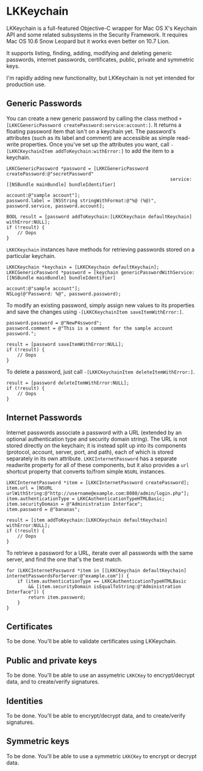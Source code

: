 # LKKeychain #

LKKeychain is a full-featured Objective-C wrapper for Mac OS X's Keychain API and some related subsystems in the Security Framework.
It requires Mac OS 10.6 Snow Leopard but it works even better on 10.7 Lion.

It supports listing, finding, adding, modifying and deleting generic passwords, internet passwords, certificates, public, private and symmetric keys.

I'm rapidly adding new functionality, but LKKeychain is not yet intended for production use.

## Generic Passwords ##

You can create a new generic password by calling the class method `+[LKKCGenericPassword createPassword:service:account:]`. 
It returns a floating password item that isn't on a keychain yet. The password's attributes (such as its label and comment)
are accessible as simple read-write properties. Once you've set up the attributes you want, call 
`-[LKKCKeychainItem addToKeychain:withError:]` to add the item to a keychain.

    LKKCGenericPassword *password = [LKKCGenericPassword createPassword:@"secretPassword" 
                                                                service:[[NSBundle mainBundle] bundleIdentifier]
                                                                account:@"sample account"];
    password.label = [NSString stringWithFormat:@"%@ (%@)", password.service, password.account];
    
    BOOL result = [password addToKeychain:[LKKCKeychain defaultKeychain] withError:NULL];
    if (!result) {
        // Oops
    }

`LKKCKeychain` instances have methods for retrieving passwords stored on a particular keychain.

    LKKCKeychain *keychain = [LKKCKeychain defaultKeychain];
    LKKCGenericPassword *password = [keychain genericPasswordWithService:[[NSBundle mainBundle] bundleIdentifier] 
                                                                 account:@"sample account"];
    NSLog(@"Password: %@", password.password);

To modify an existing password, simply assign new values to its properties and save the changes using `-[LKKCKeychainItem saveItemWithError:]`.

    password.password = @"NewP4ssword";
    password.comment = @"This is a comment for the sample account password.";
    
    result = [password saveItemWithError:NULL];
    if (!result) {
        // Oops
    }
    
To delete a password, just call `-[LKKCKeychainItem deleteItemWithError:]`.

    result = [password deleteItemWithError:NULL];
    if (!result) {
        // Oops
    }
    
## Internet Passwords ##

Internet passwords associate a password with a URL (extended by an optional authentication type and security domain string).
The URL is not stored directly on the keychain; it is instead split up into its components (protocol, account, server, port, and path),
each of which is stored separately in its own attribute. `LKKCInternetPassword` has a separate readwrite property for
all of these components, but it also provides a `url` shortcut property that converts to/from simple `NSURL` instances.

    LKKCInternetPassword *item = [LKKCInternetPassword createPassword];
    item.url = [NSURL urlWithString:@"http://username@example.com:8080/admin/login.php"];
    item.authenticationType = LKKCAuthenticationTypeHTMLBasic;
    item.securityDomain = @"Administration Interface";
    item.password = @"bananas";
    
    result = [item addToKeychain:[LKKCKeychain defaultKeychain] withError:NULL];
    if (!result) {
        // Oops
    }
    
To retrieve a password for a URL, iterate over all passwords with the same server, and find the one that's the best match.

    for (LKKCInternetPassword *item in [[LKKCKeychain defaultKeychain] internetPasswordsForServer:@"example.com"]) {
        if (item.authenticationType == LKKCAuthenticationTypeHTMLBasic
            && [item.securityDomain isEqualToString:@"Administration Interface"]) {
            return item.password;
        }
    }

## Certificates ##

To be done. You'll be able to validate certificates using LKKeychain.

## Public and private keys ##

To be done. You'll be able to use an assymetric `LKKCKey` to encrypt/decrypt data, and to create/verify signatures.

## Identities ##

To be done. You'll be able to encrypt/decrypt data, and to create/verify signatures.

## Symmetric keys ##

To be done. You'll be able to use a symmetric `LKKCKey` to encrypt or decrypt data.

